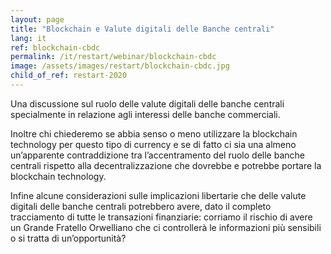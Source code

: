 ```yaml
---
layout: page
title: "Blockchain e Valute digitali delle Banche centrali"
lang: it
ref: blockchain-cbdc
permalink: /it/restart/webinar/blockchain-cbdc
image: /assets/images/restart/blockchain-cbdc.jpg
child_of_ref: restart-2020
---
```


Una discussione sul ruolo delle valute digitali delle banche centrali
specialmente in relazione agli interessi delle banche commerciali.

Inoltre chi chiederemo se abbia senso o meno utilizzare la blockchain
technology per questo tipo di currency e se di fatto ci sia una almeno
un’apparente contraddizione tra l’accentramento del ruolo delle banche centrali
rispetto alla decentralizzazione che dovrebbe e potrebbe portare la blockchain
technology.

Infine alcune considerazioni sulle implicazioni libertarie che delle valute
digitali delle banche centrali potrebbero avere, dato il completo tracciamento
di tutte le transazioni finanziarie: corriamo il rischio di avere un Grande
Fratello Orwelliano che ci controllerà le informazioni più sensibili o si
tratta di un’opportunità?
